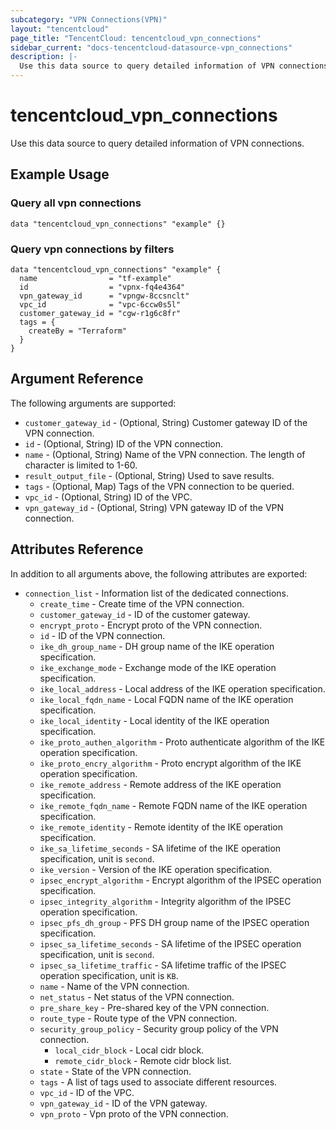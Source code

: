 ```yaml
---
subcategory: "VPN Connections(VPN)"
layout: "tencentcloud"
page_title: "TencentCloud: tencentcloud_vpn_connections"
sidebar_current: "docs-tencentcloud-datasource-vpn_connections"
description: |-
  Use this data source to query detailed information of VPN connections.
---
```


# tencentcloud_vpn_connections

Use this data source to query detailed information of VPN connections.

## Example Usage

### Query all vpn connections

```hcl
data "tencentcloud_vpn_connections" "example" {}
```

### Query vpn connections by filters

```hcl
data "tencentcloud_vpn_connections" "example" {
  name                = "tf-example"
  id                  = "vpnx-fq4e4364"
  vpn_gateway_id      = "vpngw-8ccsnclt"
  vpc_id              = "vpc-6ccw0s5l"
  customer_gateway_id = "cgw-r1g6c8fr"
  tags = {
    createBy = "Terraform"
  }
}
```

## Argument Reference

The following arguments are supported:

* `customer_gateway_id` - (Optional, String) Customer gateway ID of the VPN connection.
* `id` - (Optional, String) ID of the VPN connection.
* `name` - (Optional, String) Name of the VPN connection. The length of character is limited to 1-60.
* `result_output_file` - (Optional, String) Used to save results.
* `tags` - (Optional, Map) Tags of the VPN connection to be queried.
* `vpc_id` - (Optional, String) ID of the VPC.
* `vpn_gateway_id` - (Optional, String) VPN gateway ID of the VPN connection.

## Attributes Reference

In addition to all arguments above, the following attributes are exported:

* `connection_list` - Information list of the dedicated connections.
  * `create_time` - Create time of the VPN connection.
  * `customer_gateway_id` - ID of the customer gateway.
  * `encrypt_proto` - Encrypt proto of the VPN connection.
  * `id` - ID of the VPN connection.
  * `ike_dh_group_name` - DH group name of the IKE operation specification.
  * `ike_exchange_mode` - Exchange mode of the IKE operation specification.
  * `ike_local_address` - Local address of the IKE operation specification.
  * `ike_local_fqdn_name` - Local FQDN name of the IKE operation specification.
  * `ike_local_identity` - Local identity of the IKE operation specification.
  * `ike_proto_authen_algorithm` - Proto authenticate algorithm of the IKE operation specification.
  * `ike_proto_encry_algorithm` - Proto encrypt algorithm of the IKE operation specification.
  * `ike_remote_address` - Remote address of the IKE operation specification.
  * `ike_remote_fqdn_name` - Remote FQDN name of the IKE operation specification.
  * `ike_remote_identity` - Remote identity of the IKE operation specification.
  * `ike_sa_lifetime_seconds` - SA lifetime of the IKE operation specification, unit is `second`.
  * `ike_version` - Version of the IKE operation specification.
  * `ipsec_encrypt_algorithm` - Encrypt algorithm of the IPSEC operation specification.
  * `ipsec_integrity_algorithm` - Integrity algorithm of the IPSEC operation specification.
  * `ipsec_pfs_dh_group` - PFS DH group name of the IPSEC operation specification.
  * `ipsec_sa_lifetime_seconds` - SA lifetime of the IPSEC operation specification, unit is `second`.
  * `ipsec_sa_lifetime_traffic` - SA lifetime traffic of the IPSEC operation specification, unit is `KB`.
  * `name` - Name of the VPN connection.
  * `net_status` - Net status of the VPN connection.
  * `pre_share_key` - Pre-shared key of the VPN connection.
  * `route_type` - Route type of the VPN connection.
  * `security_group_policy` - Security group policy of the VPN connection.
    * `local_cidr_block` - Local cidr block.
    * `remote_cidr_block` - Remote cidr block list.
  * `state` - State of the VPN connection.
  * `tags` - A list of tags used to associate different resources.
  * `vpc_id` - ID of the VPC.
  * `vpn_gateway_id` - ID of the VPN gateway.
  * `vpn_proto` - Vpn proto of the VPN connection.


